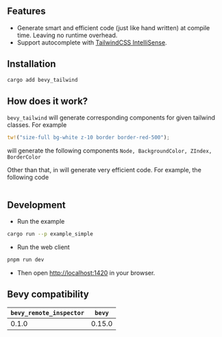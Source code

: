 <!-- <img alt="Crates.io Version" src="https://img.shields.io/crates/v/bevy_remote_inspector"><img alt="docs.rs" src="https://img.shields.io/docsrs/bevy_remote_inspector"> -->

## Features

- Generate smart and efficient code (just like hand written) at compile time. Leaving no runtime overhead.
- Support autocomplete with [TailwindCSS IntelliSense](https://marketplace.visualstudio.com/items?itemName=bradlc.vscode-tailwindcss).

## Installation

```bash
cargo add bevy_tailwind
```

## How does it work?

`bevy_tailwind` will generate corresponding components for given tailwind classes. For example

```rust
tw!("size-full bg-white z-10 border border-red-500");
```

will generate the following components `Node, BackgroundColor, ZIndex, BorderColor`

Other than that, in will generate very efficient code. For example, the following code

```rust

```

## Development

- Run the example

```bash
cargo run --p example_simple
```

- Run the web client

```bash
pnpm run dev
```

- Then open [http://localhost:1420](http://localhost:1420) in your browser.

## Bevy compatibility

| `bevy_remote_inspector` | `bevy` |
| ----------------------- | ------ |
| 0.1.0                   | 0.15.0 |
